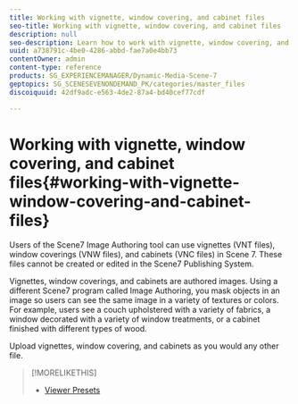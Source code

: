 ```yaml
---
title: Working with vignette, window covering, and cabinet files
seo-title: Working with vignette, window covering, and cabinet files
description: null
seo-description: Learn how to work with vignette, window covering, and cabinet files.
uuid: a738791c-4be0-4286-abbd-fae7a0e4bb73
contentOwner: admin
content-type: reference
products: SG_EXPERIENCEMANAGER/Dynamic-Media-Scene-7
geptopics: SG_SCENESEVENONDEMAND_PK/categories/master_files
discoiquuid: 42df9adc-e563-4de2-87a4-bd40cef77cdf

---
```


# Working with vignette, window covering, and cabinet files{#working-with-vignette-window-covering-and-cabinet-files}

Users of the Scene7 Image Authoring tool can use vignettes (VNT files), window coverings (VNW files), and cabinets (VNC files) in Scene 7. These files cannot be created or edited in the Scene7 Publishing System.

Vignettes, window coverings, and cabinets are authored images. Using a different Scene7 program called Image Authoring, you mask objects in an image so users can see the same image in a variety of textures or colors. For example, users see a couch upholstered with a variety of fabrics, a window decorated with a variety of window treatments, or a cabinet finished with different types of wood.

Upload vignettes, window covering, and cabinets as you would any other file.

>[!MORELIKETHIS]
>
>* [Viewer Presets](application-setup.md#viewer_presets)
